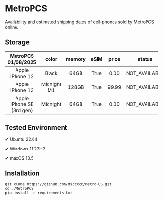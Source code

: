 # MetroPCS
Availability and estimated shipping dates of cell-phones sold by MetroPCS online.
## Storage
|MetroPCS 01/08/2025|color|memory|eSIM|price|status|shipping from|shipping to|
|:--:|:--:|:--:|:--:|:--:|:--:|:--:|:--:|
|Apple iPhone 12|Black|64GB|True|0.00|NOT_AVAILABLE|01/15/2025|01/21/2025|
|Apple iPhone 13|Midnight M1|128GB|True|99.99|NOT_AVAILABLE|01/15/2025|01/21/2025|
|Apple iPhone SE (3rd gen)|Midnight|64GB|True|0.00|NOT_AVAILABLE|01/15/2025|01/21/2025|

## Tested Environment
✔ Ubuntu 22.04

✔ Windows 11 22H2

✔ macOS 13.5
## Installation
```
git clone https://github.com/dsccccc/MetroPCS.git
cd ./MetroPCS
pip install -r requirements.txt
```
